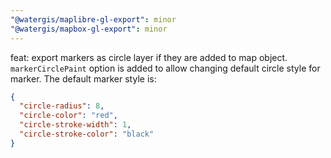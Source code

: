 ```yaml
---
"@watergis/maplibre-gl-export": minor
"@watergis/mapbox-gl-export": minor
---
```


feat: export markers as circle layer if they are added to map object. `markerCirclePaint` option is added to allow changing default circle style for marker. The default marker style is:

```json
{
  "circle-radius": 8,
  "circle-color": "red",
  "circle-stroke-width": 1,
  "circle-stroke-color": "black"
}
```
